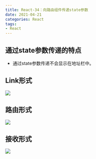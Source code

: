 ```yaml
---
title: React-34：向路由组件传递state参数
date: 2021-04-21
categories: React
tags: 
- React
---
```

## 通过state参数传递的特点
* 通过state参数传递不会显示在地址栏中。

## Link形式
![](https://img-blog.csdnimg.cn/img_convert/27f12e682871f90c358bcb132a7e7aac.png)

## 路由形式
![](https://img-blog.csdnimg.cn/img_convert/3d76c46b685642b49b9657ed711cd469.png)

## 接收形式
![](https://img-blog.csdnimg.cn/img_convert/7ac5c59af976b237bfb0206f304e0730.png)